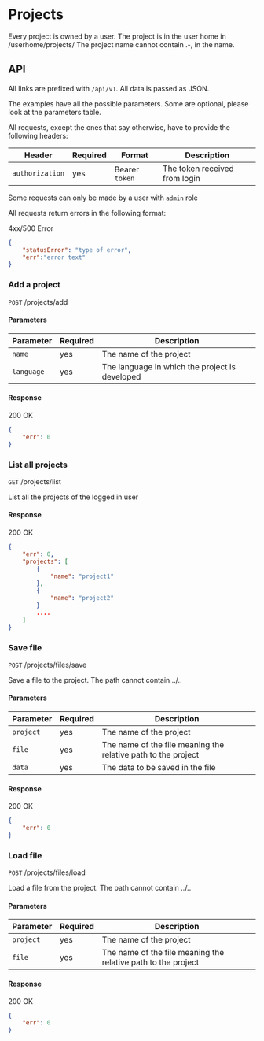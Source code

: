# Projects

Every project is owned by a user. The project is in the user home in /userhome/projects/
The project name cannot contain .-, in the name.

## API

All links are prefixed with `/api/v1`. All data is passed as JSON.

The examples have all the possible parameters. Some are optional, please look at the parameters table.

All requests, except the ones that say otherwise, have to provide the following headers:

| Header | Required | Format | Description |
| ------ | -------- | ------ |-------------| 
| `authorization` | yes | Bearer `token` | The token received from login |

Some requests can only be made by a user with `admin` role

All requests return errors in the following format:

4xx/500 Error
````json
{
	"statusError": "type of error",
	"err":"error text"
}
````

### Add a project

`POST` /projects/add

#### Parameters

| Parameter | Required | Description |
| --------- | -------- | ----------- |
| `name` | yes | The name of the project |
| `language` | yes | The language in which the project is developed |

#### Response 

200 OK
````json
{
	"err": 0
}
````

### List all projects

`GET` /projects/list

List all the projects of the logged in user

#### Response 

200 OK
````json
{
	"err": 0,
	"projects": [
		{
			"name": "project1"
		}, 
		{
			"name": "project2"
		}
		....
	]
}
````

### Save file

`POST` /projects/files/save

Save a file to the project. The path cannot contain ../.. 

#### Parameters

| Parameter | Required | Description |
| --------- | -------- | ----------- |
| `project` | yes | The name of the project |
| `file` | yes | The name of the file meaning the relative path to the project |
| `data` | yes | The data to be saved in the file |

#### Response 

200 OK
````json
{
	"err": 0
}
````

### Load file

`POST` /projects/files/load

Load a file from the project. The path cannot contain ../.. 

#### Parameters

| Parameter | Required | Description |
| --------- | -------- | ----------- |
| `project` | yes | The name of the project |
| `file` | yes | The name of the file meaning the relative path to the project |

#### Response 

200 OK
````json
{
	"err": 0
}
````
